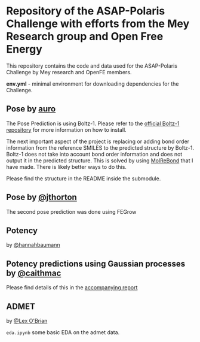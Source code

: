 # Repository of the ASAP-Polaris Challenge with efforts from the Mey Research group and Open Free Energy
This repository contains the code and data used for the ASAP-Polaris Challenge by Mey research and OpenFE members.


   **env.yml** - minimal environment for downloading dependencies for the Challenge.

## Pose by [auro](https://github.com/AuroVarat)

The Pose Prediction is using Boltz-1. Please refer to the [official Boltz-1 repository](https://github.com/jwohlwend/boltz) for more information on how to install. 
  
The next important aspect of the project is replacing or adding bond order information from the reference SMILES to the predicted structure by Boltz-1. Boltz-1 does not take into account bond order information and does not output it in the predicted structure. This is solved by using [MolReBond](https://github.com/AuroVarat/MolReBond) that I have made.
There is likely better ways to do this.
  
Please find the structure in the README inside the submodule.

## Pose by [@jthorton](https://github.com/jthorton)
The second pose prediction was done using FEGrow

## Potency
by [@hannahbaumann](https://github.com/hannahbaumann)


Potency predictions using Gaussian processes by [@caithmac](https://github.com/caithmac)
----------------------------------
Please find details of this in the [accompanying report](potency/GP/GP_report.md)

## ADMET

by [@Lex O'Brian](https://github.com/RobertArbon)

`eda.ipynb` some basic EDA on the admet data.